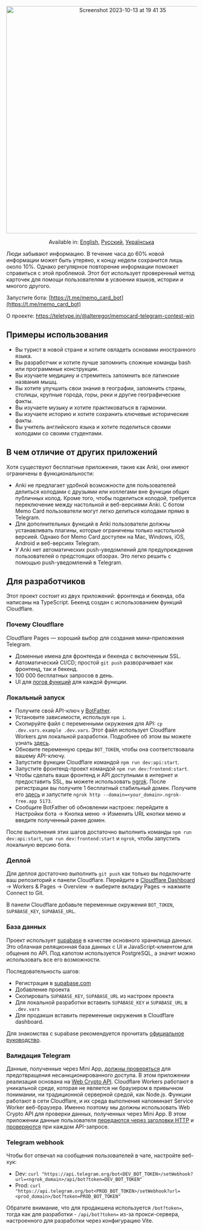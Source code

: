 <p align="center">
<img width="600" alt="Screenshot 2023-10-13 at 19 41 35" src="https://github.com/kubk/memo-card/assets/22447849/7f754776-3e57-4669-becc-410e1b285199"></p>
<p align="center">
  Available in: <a href="./README.md">English</a>, <a href="./README.ru.md">Русский</a>, <a href="./README.ua.md">Українська</a>
</p>

Люди забывают информацию. В течение часа до 60% новой информации может быть утеряно, к концу недели сохранится лишь около 10%. Однако регулярное повторение информации поможет справиться с этой проблемой. Этот бот использует проверенный метод карточек для помощи пользователям в усвоении языков, истории и многого другого.

Запустите бота: [https://t.me/memo_card_bot](https://t.me/memo_card_bot)

О проекте: https://teletype.in/@alteregor/memocard-telegram-contest-win

## Примеры использования
- Вы турист в новой стране и хотите овладеть основами иностранного языка.
- Вы разработчик и хотите лучше запомнить сложные команды bash или программные конструкции.
- Вы изучаете медицину и стремитесь запомнить все латинские названия мышц.
- Вы хотите улучшить свои знания в географии, запомнить страны, столицы, крупные города, горы, реки и другие географические факты.
- Вы изучаете музыку и хотите практиковаться в гармонии.
- Вы изучаете историю и хотите сохранить ключевые исторические факты.
- Вы учитель английского языка и хотите поделиться своими колодами со своими студентами.

## В чем отличие от других приложений

Хотя существуют бесплатные приложения, такие как Anki, они имеют ограничены в функциональности:
- Anki не предлагает удобной возможности для пользователей делиться колодами с друзьями или коллегами вне функции общих публичных колод. Кроме того, чтобы поделиться колодой, требуется переключение между настольной и веб-версиями Anki. С ботом Memo Card пользователи могут легко делиться колодами прямо в Telegram.
- Для дополнительных функций в Anki пользователи должны устанавливать плагины, которые ограничены только настольной версией. Однако бот Memo Card доступен на Mac, Windows, iOS, Android и веб-версиях Telegram.
- У Anki нет автоматических push-уведомлений для предупреждения пользователей о предстоящих обзорах. Это легко решить с помощью push-уведомлений в Telegram.

## Для разработчиков

Этот проект состоит из двух приложений: фронтенда и бекенда, оба написаны на TypeScript. Бекенд создан с использованием функций Cloudflare.

### Почему Cloudflare

Cloudflare Pages — хороший выбор для создания мини-приложения Telegram.
- Доменные имена для фронтенда и бекенда с включенным SSL.
- Автоматический CI/CD; простой `git push` разворачивает как фронтенд, так и бекенд.
- 100 000 бесплатных запросов в день.
- UI для [логов функций](https://developers.cloudflare.com/pages/platform/functions/debugging-and-logging/) для каждой функции.

### Локальный запуск
- Получите свой API-ключ у [BotFather](https://core.telegram.org/bots/tutorial).
- Установите зависимости, используя `npm i`.
- Скопируйте файл c переменными окружения для API: `cp .dev.vars.example .dev.vars`. Этот файл использует Cloudflare Workers для локальной разработки. Подробнее об этом вы можете узнать [здесь](https://developers.cloudflare.com/workers/configuration/environment-variables/).
- Обновите переменную среды `BOT_TOKEN`, чтобы она соответствовала вашему API-ключу.
- Запустите функции Cloudflare командой `npm run dev:api:start`.
- Запустите фронтенд-проект командой `npm run dev:frontend:start`.
- Чтобы сделать ваши фронтенд и API доступными в интернет и предоставить SSL, вы можете использовать [ngrok](https://ngrok.com). После регистрации вы получите 1 бесплатный стабильный домен. Получите его [здесь](https://dashboard.ngrok.com/cloud-edge/domains) и запустите `ngrok http --domain=<your_domain>.ngrok-free.app 5173`.
- Сообщите BotFather об обновлении настроек: перейдите в Настройки бота -> Кнопка меню -> Изменить URL кнопки меню и введите полученный ранее домен.

После выполнения этих шагов достаточно выполнить команды `npm run dev:api:start`, `npm run dev:frontend:start` и `ngrok`, чтобы запустить локальную версию бота.

### Деплой
Для деплоя достаточно выполнить `git push` как только вы подключите ваш репозиторий к панели Cloudflare. Перейдите в [Cloudflare Dashboard](https://dash.cloudflare.com/) -> Workers & Pages -> Overview -> выберите вкладку Pages -> нажмите Connect to Git.

В панели Cloudflare добавьте переменные окружения `BOT_TOKEN`, `SUPABASE_KEY`,
`SUPABASE_URL`.

### База данных
Проект использует [supabase](https://supabase.com/) в качестве основного хранилища данных. Это облачная реляционная база данных с UI и JavaScript-клиентом для общения по API. Под капотом используется PostgreSQL, а значит можно использовать все его возможности. 

Последовательность шагов:
- Регистрация в [supabase.com](https://supabase.com/dashboard/sign-in)
- Добавление проекта
- Скопировать `SUPABASE_KEY`, `SUPABASE_URL` из настроек проекта
- Для локальной разработки вставить `SUPABASE_KEY` и `SUPABASE_URL` в `.dev.vars`
- Для продакшн вставить переменные окружения в Cloudflare dashboard.

Для знакомства с supabase рекомендуется прочитать [официальное руководство](https://supabase.com/docs/guides/database).

### Валидация Telegram

Данные, полученные через Mini App, [должны проверяться](https://core.telegram.org/bots/webapps#testing-mini-apps) для предотвращения несанкционированного доступа.
В этом приложении реализация основана на [Web Crypto API](https://developers.cloudflare.com/workers/runtime-apis/web-crypto/). Cloudflare Workers работают в уникальной среде, которая не является ни браузером в привычном понимании, ни традиционной серверной средой, как Node.js. Функции работают в сети Cloudflare, и их среда выполнения напоминает Service Worker веб-браузера. Именно поэтому мы должны использовать Web Crypto API для проверки данных, полученных через Mini App. В этом приложении данные пользователя [передаются через заголовки HTTP](https://github.com/kubk/memo-card/blob/main/src/lib/request/request.ts#L17) и [проверяются](https://github.com/kubk/memo-card/blob/main/functions/lib/telegram/validate-telegram-request.ts#L26) при каждом API-запросе.

### Telegram webhook

Чтобы бот отвечал на сообщения пользователей в чате, настройте веб-хук:

- Dev: `curl "https://api.telegram.org/bot<DEV_BOT_TOKEN>/setWebhook?url=<ngrok_domain>/api/bot?token=DEV_BOT_TOKEN"`
- Prod: `curl "https://api.telegram.org/bot<PROD_BOT_TOKEN>/setWebhook?url=<prod_domain>/bot?token=PROD_BOT_TOKEN"`
 
Обратите внимание, что для продакшена используется `/bot?token=`, тогда как для разработки - `/api/bot?token=` из-за прокси-сервера, настроенного для разработки через конфигурацию Vite.
